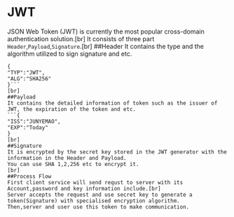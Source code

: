 # JWT
JSON Web Token (JWT) is currently the most popular cross-domain authentication solution.[br]
It consists of three part `Header`,`Payload`,`Signature`.[br]
##Header
It contains the type and the algorithm utilized to sign signature and etc.
```
{
"TYP":"JWT",
"ALG":"SHA256"
}```
[br]
##Payload
It contains the detailed information of token such as the issuer of JWT, the expiration of the token and etc.
```{
"ISS":"JUNYEMAO",
"EXP":"Today"
}
[br]
##Signature
It is encrypted by the secret key stored in the JWT generator with the information in the Header and Payload.
You can use SHA 1,2,256 etc to encrypt it.
[br]
##Process Flow
First client service will send requst to server with its Account,password and key information include.[br]
Server accepts the request and use secret key to generate a token(Signature) with specialised encryption algorithm.
Then,server and user use this token to make communication.
